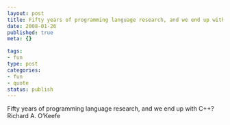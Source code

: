 ```yaml
--- 
layout: post
title: Fifty years of programming language research, and we end up with C++?
date: 2008-01-26
published: true
meta: {}

tags: 
- fun
type: post
categories: 
- fun
- quote
status: publish
---
```

Fifty years of programming language research, and we end up with C++?<br />Richard A. O&#8217;Keefe

